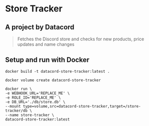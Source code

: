 # Store Tracker

## A project by Datacord

> Fetches the Discord store and checks for new products, price updates and name changes

## Setup and run with Docker

```docker
docker build -t datacord-store-tracker:latest .
```

```docker
docker volume create datacord-store-tracker
```

```docker
docker run \
-e WEBHOOK_URL='REPLACE_ME' \
-e ROLE_ID='REPLACE_ME' \
-e DB_URL='./db/store.db' \
--mount type=volume,src=datacord-store-tracker,target=/store-tracker/db \
--name store-tracker \
datacord-store-tracker:latest
```
